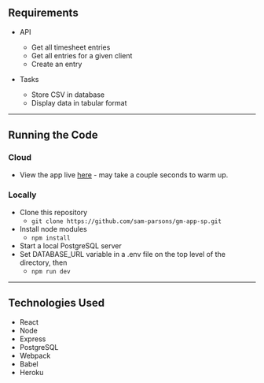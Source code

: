 ## Requirements
- API
  - Get all timesheet entries
  - Get all entries for a given client
  - Create an entry

- Tasks
  - Store CSV in database
  - Display data in tabular format

<hr>

## Running the Code

### Cloud
  - View the app live <a href="https://gm-app-sp.herokuapp.com/">here</a> - may take a couple seconds to warm up.

### Locally
  - Clone this repository
    - ```git clone https://github.com/sam-parsons/gm-app-sp.git```
  - Install node modules 
    - ```npm install```
  - Start a local PostgreSQL server
  - Set DATABASE_URL variable in a .env file on the top level of the directory, then
    - ```npm run dev``` 

<hr>

## Technologies Used
- React
- Node
- Express
- PostgreSQL
- Webpack
- Babel
- Heroku